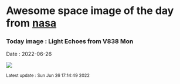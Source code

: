 
# Awesome space image of the day from [nasa](https://api.nasa.gov/)

### Today image : Light Echoes from V838 Mon

Date : 2022-06-26


![](https://apod.nasa.gov/apod/image/2206/V838Mon_Hubble_960.jpg)

<small>Latest update : Sun Jun 26 17:14:49 2022</small>


